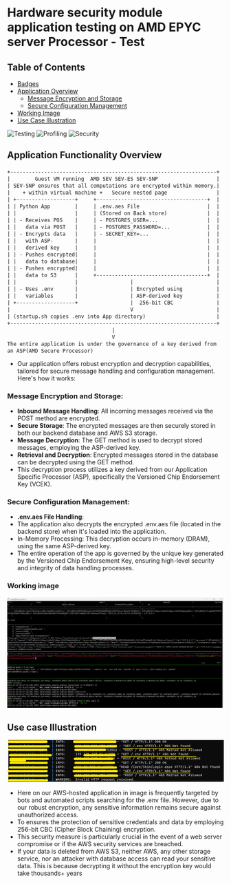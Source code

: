 # Hardware security module  application testing on AMD EPYC server Processor - Test
## Table of Contents
- [Badges](#badges)
- [Application Overview](#application-overview)
  - [Message Encryption and Storage](#message-encryption-and-storage)
  - [Secure Configuration Management](#secure-configuration-management)
- [Working Image](#working-image)
- [Use Case Illustration](#use-case-illustration)

![Testing](https://img.shields.io/badge/Testing-Workaround%20Done-green?logo=check-circle)
![Profiling](https://img.shields.io/badge/Profiling-Ongoing-yellow?logo=hourglass-half)
![Security](https://img.shields.io/badge/Security-In%20Progress-yellow?logo=shield-alt)


## Application Functionality Overview
```
+-------------------------------------------------------------------+  
|        Guest VM running  AMD SEV SEV-ES SEV-SNP                   |
| SEV-SNP ensures that all computations are encrypted within memory.|
|    + within virtual machine +   Secure nested page                |
| +-------------------+     +------------------------------------+  |   
| | Python App        |     | .env.aes File                      |  | 
| |                   |     | (Stored on Back store)             |  | 
| | - Receives POS    |     | - POSTGRES_USER=...                |  | 
| |   data via POST   |     | - POSTGRES_PASSWORD=...            |  |  
| | - Encrypts data   |     | - SECRET_KEY=...                   |  |   
| |   with ASP-       |     |                                    |  |  
| |   derived key     |     |                                    |  |  
| | - Pushes encrypted|     |                                    |  |  
| |   data to database|     |                                    |  |   
| | - Pushes encrypted|     |                                    |  | 
| |   data to S3      |     +------------------------------------+  |   
| |                   |                 |                           |   
| | - Uses .env       |                 | Encrypted using           |  
| |   variables       |                 | ASP-derived key           | 
| +-------------------+                 |  256-bit CBC              |  
|                                       V                           |  
| (startup.sh copies .env into App directory)                       | 
+-------------------------------------------------------------------+
                                  |
                                  V 
The entire application is under the governance of a key derived from an ASP(AMD Secure Processor)

```
- Our application offers robust encryption and decryption capabilities, tailored for secure message handling and configuration management. Here's how it works:

### Message Encryption and Storage:

- **Inbound Message Handling**: All incoming messages received via the POST method are encrypted.
- **Secure Storage**: The encrypted messages are then securely stored in both our backend database and AWS S3 storage.
- **Message Decryption**: The GET method is used to decrypt stored messages, employing the ASP-derived key.
- **Retrieval and Decryption**: Encrypted messages stored in the database can be decrypted using the GET method.
- This decryption process utilizes a key derived from our Application Specific Processor (ASP), specifically the Versioned Chip Endorsement Key (VCEK).

  
### Secure Configuration Management:
- **.env.aes File Handling**: 
- The application also decrypts the encrypted .env.aes file (located in the backend store) when it's loaded into the application.
- In-Memory Processing: This decryption occurs in-memory (DRAM), using the same ASP-derived key.
- The entire operation of the app is governed by the unique key generated by the Versioned Chip Endorsement Key, ensuring high-level security and integrity of data handling processes.
### Working image
![Example Image](https://github.com/compute-labs/HSM-test/blob/a78d90fff4fad127f048661fe32c488f8be92f26/PoC.png)

## Use case  Illustration
![Security Log Example](https://github.com/compute-labs/HSM-test/blob/master/Bots%26ScriptAttacks.png)
- Here on our AWS-hosted application in image is frequently targeted by bots and automated scripts searching for the .env file. However, due to our robust encryption, any sensitive information remains secure against unauthorized access. 
- To ensures the protection of sensitive credentials and data by employing 256-bit CBC (Cipher Block Chaining) encryption.
- This security measure is particularly crucial in the event of a web server compromise or if the AWS security services are breached.
- If your data is deleted from AWS S3, neither AWS, any other storage service, nor an attacker with database access can read your sensitive data. This is because decrypting it without the encryption key would take thousands+  years 
